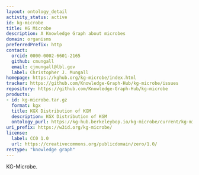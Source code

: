 ```yaml
---
layout: ontology_detail
activity_status: active
id: kg-microbe
title: KG Microbe
description: A Knowledge Graph about microbes
domain: organisms
preferredPrefix: http
contact:
  orcid: 0000-0002-6601-2165
  github: cmungall
  email: cjmungall@lbl.gov
  label: Christopher J. Mungall
homepage: https://kghub.org/kg-microbe/index.html
tracker: https://github.com/Knowledge-Graph-Hub/kg-microbe/issues
repository: https://github.com/Knowledge-Graph-Hub/kg-microbe
products:
- id: kg-microbe.tar.gz
  format: kgx
  title: KGX Distribution of KGM
  description: KGX Distribution of KGM
  ontology_purl: https://kg-hub.berkeleybop.io/kg-microbe/current/kg-microbe.tar.gz
uri_prefix: https://w3id.org/kg-microbe/
license:
  label: CC0 1.0
  url: https://creativecommons.org/publicdomain/zero/1.0/
restype: "knowledge graph"
---
```


KG-Microbe.
